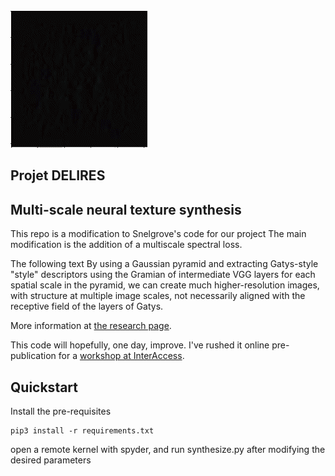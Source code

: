 <img src='lego.gif'>

## Projet DELIRES 
## Multi-scale neural texture synthesis
This repo is a modification to Snelgrove's code for our project
The main modification is the addition of a multiscale spectral loss.

The following text 
By using a Gaussian pyramid and extracting Gatys-style "style" descriptors
using the Gramian of intermediate VGG layers for each spatial scale in the
pyramid, we can create much higher-resolution images, with structure at
multiple image scales, not necessarily aligned with the receptive field of the
layers of Gatys.

More information at [the research page](http://wxs.ca/research/multiscale-neural-synthesis/).

This code will hopefully, one day, improve. I've rushed it online pre-publication for a [workshop at InterAccess](http://interaccess.org/workshop/2017/jul/objective-functions-creating-images-neural-networks).
## Quickstart

Install the pre-requisites

    pip3 install -r requirements.txt

open a remote kernel with spyder, and run synthesize.py after modifying the desired parameters
